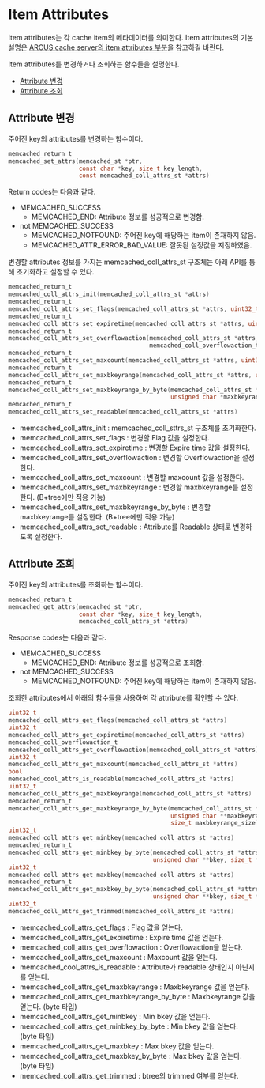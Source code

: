 # Item Attributes

Item attributes는 각 cache item의 메타데이터를 의미한다.
Item attributes의 기본 설명은 [ARCUS cache server의 item attributes 부분](https://github.com/naver/arcus-memcached/blob/master/doc/ch03-item-attributes.md)을 참고하길 바란다.

Item attributes를 변경하거나 조회하는 함수들을 설명한다.

- [Attribute 변경](08-attribute-API.md#attribute-%EB%B3%80%EA%B2%BD)
- [Attribute 조회](08-attribute-API.md#attribute-%EC%A1%B0%ED%9A%8C)


## Attribute 변경

주어진 key의 attributes를 변경하는 함수이다.

``` c
memcached_return_t
memcached_set_attrs(memcached_st *ptr,
                    const char *key, size_t key_length,
                    const memcached_coll_attrs_st *attrs)
```

Return codes는 다음과 같다.

- MEMCACHED_SUCCESS
  - MEMCACHED_END: Attribute 정보를 성공적으로 변경함.
- not MEMCACHED_SUCCESS
  - MEMCACHED_NOTFOUND: 주어진 key에 해당하는 item이 존재하지 않음.
  - MEMCACHED_ATTR_ERROR_BAD_VALUE: 잘못된 설정값을 지정하였음.


변경할 attributes 정보를 가지는 memcached_coll_attrs_st 구조체는 아래 API를 통해 초기화하고 설정할 수 있다.

``` c
memcached_return_t
memcached_coll_attrs_init(memcached_coll_attrs_st *attrs)
memcached_return_t
memcached_coll_attrs_set_flags(memcached_coll_attrs_st *attrs, uint32_t flags)
memcached_return_t
memcached_coll_attrs_set_expiretime(memcached_coll_attrs_st *attrs, uint32_t expiretime)
memcached_return_t
memcached_coll_attrs_set_overflowaction(memcached_coll_attrs_st *attrs,
                                        memcached_coll_overflowaction_t overflowaction)
memcached_return_t
memcached_coll_attrs_set_maxcount(memcached_coll_attrs_st *attrs, uint32_t maxcount)
memcached_return_t
memcached_coll_attrs_set_maxbkeyrange(memcached_coll_attrs_st *attrs, uint32_t maxbkeyrange)
memcached_return_t
memcached_coll_attrs_set_maxbkeyrange_by_byte(memcached_coll_attrs_st *attrs,
                                              unsigned char *maxbkeyrange, size_t maxbkeyrange_size)
memcached_return_t
memcached_coll_attrs_set_readable(memcached_coll_attrs_st *attrs)
```
- memcached_coll_attrs_init : memcached_coll_sttrs_st 구초체를 초기화한다.
- memcached_coll_attrs_set_flags : 변경할 Flag 값을 설정한다.
- memcached_coll_attrs_set_expiretime : 변경할 Expire time 값을 설정한다.
- memcached_coll_attrs_set_overflowaction : 변경할 Overflowaction을 설정한다.
- memcached_coll_attrs_set_maxcount : 변경할 maxcount 값을 설정한다.
- memcached_coll_attrs_set_maxbkeyrange : 변경할 maxbkeyrange를 설정한다. (B+tree에만 적용 가능)
- memcached_coll_attrs_set_maxbkeyrange_by_byte : 변경할 maxbkeyrange를 설정한다. (B+tree에만 적용 가능)
- memcached_coll_attrs_set_readable : Attribute를 Readable 상태로 변경하도록 설정한다.


## Attribute 조회

주어진 key의 attributes를 조회하는 함수이다.

``` c
memcached_return_t
memcached_get_attrs(memcached_st *ptr,
                    const char *key, size_t key_length,
                    memcached_coll_attrs_st *attrs)
```

Response codes는 다음과 같다.

- MEMCACHED_SUCCESS
  - MEMCACHED_END: Attribute 정보를 성공적으로 조회함.
- not MEMCACHED_SUCCESS
  - MEMCACHED_NOTFOUND: 주어진 key에 해당하는 item이 존재하지 않음.

조회한 attributes에서 아래의 함수들을 사용하여 각 attribute를 확인할 수 있다.

``` c
uint32_t
memcached_coll_attrs_get_flags(memcached_coll_attrs_st *attrs)
uint32_t
memcached_coll_attrs_get_expiretime(memcached_coll_attrs_st *attrs)
memcached_coll_overflowaction_t
memcached_coll_attrs_get_overflowaction(memcached_coll_attrs_st *attrs)
uint32_t
memcached_coll_attrs_get_maxcount(memcached_coll_attrs_st *attrs)
bool
memcached_cool_attrs_is_readable(memcached_coll_attrs_st *attrs)
uint32_t
memcached_coll_attrs_get_maxbkeyrange(memcached_coll_attrs_st *attrs)
memcached_return_t
memcached_coll_attrs_get_maxbkeyrange_by_byte(memcached_coll_attrs_st *attrs,
                                              unsigned char **maxbkeyrange,
                                              size_t maxbkeyrange_size)
uint32_t
memcached_coll_attrs_get_minbkey(memcached_coll_attrs_st *attrs)
memcached_return_t
memcached_coll_attrs_get_minbkey_by_byte(memcached_coll_attrs_st *attrs,
                                         unsigned char **bkey, size_t *size)
uint32_t
memcached_coll_attrs_get_maxbkey(memcached_coll_attrs_st *attrs)
memcached_return_t
memcached_coll_attrs_get_maxbkey_by_byte(memcached_coll_attrs_st *attrs,
                                         unsigned char **bkey, size_t *size)
uint32_t
memcached_coll_attrs_get_trimmed(memcached_coll_attrs_st *attrs)
```

- memcached_coll_attrs_get_flags : Flag 값을 얻는다.
- memcached_coll_attrs_get_expiretime : Expire time 값을 얻는다.
- memcached_coll_attrs_get_overflowaction : Overflowaction을 얻는다.
- memcached_coll_attrs_get_maxcount : Maxcount 값을 얻는다.
- memcached_cool_attrs_is_readable : Attribute가 readable 상태인지 아닌지를 얻는다.
- memcached_coll_attrs_get_maxbkeyrange : Maxbkeyrange 값을 얻는다.
- memcached_coll_attrs_get_maxbkeyrange_by_byte : Maxbkeyrange 값을 얻는다. (byte 타입)
- memcached_coll_attrs_get_minbkey : Min bkey 값을 얻는다.
- memcached_coll_attrs_get_minbkey_by_byte : Min bkey 값을 얻는다. (byte 타입)
- memcached_coll_attrs_get_maxbkey : Max bkey 값을 얻는다.
- memcached_coll_attrs_get_maxbkey_by_byte : Max bkey 값을 얻는다. (byte 타입)
- memcached_coll_attrs_get_trimmed : btree의 trimmed 여부를 얻는다.

